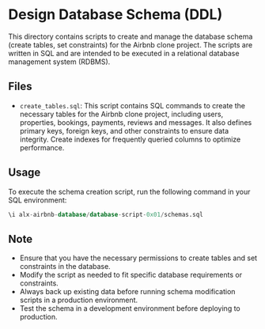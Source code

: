 # Design Database Schema (DDL)

This directory contains scripts to create and manage the database schema (create tables, set constraints) for the Airbnb clone project. The scripts are written in SQL and are intended to be executed in a relational database management system (RDBMS).

## Files

- `create_tables.sql`: This script contains SQL commands to create the necessary tables for the Airbnb clone project, including users, properties, bookings, payments, reviews and messages. It also defines primary keys, foreign keys, and other constraints to ensure data integrity. Create indexes for frequently queried columns to optimize performance.

## Usage

To execute the schema creation script, run the following command in your SQL environment:

```sql
\i alx-airbnb-database/database-script-0x01/schemas.sql
```

## Note

- Ensure that you have the necessary permissions to create tables and set constraints in the database.
- Modify the script as needed to fit specific database requirements or constraints.
- Always back up existing data before running schema modification scripts in a production environment.
- Test the schema in a development environment before deploying to production.

